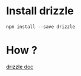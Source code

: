 # Install drizzle
```shell
npm install --save drizzle
```

# How ?
[drizzle doc](https://github.com/trufflesuite/drizzle)
